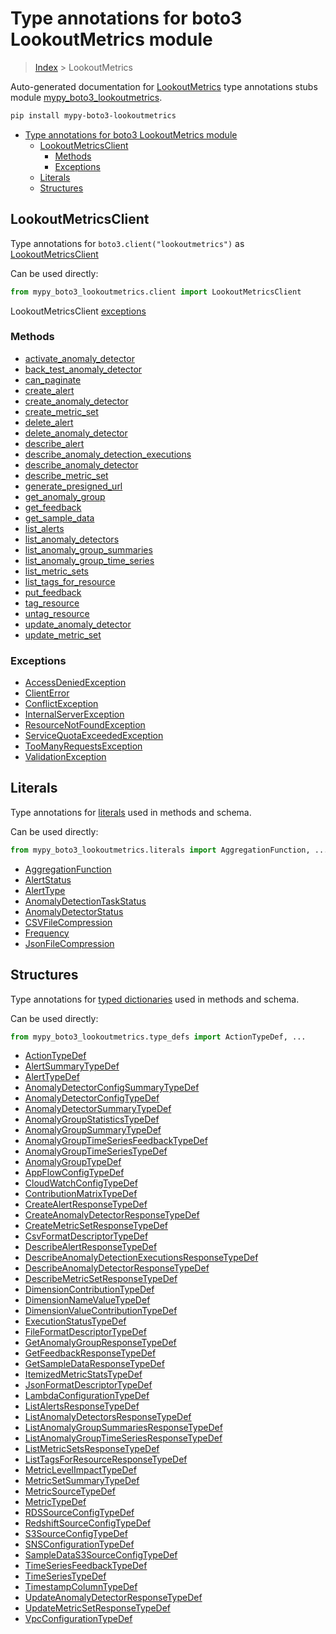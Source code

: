 # Type annotations for boto3 LookoutMetrics module

> [Index](../index.md) > LookoutMetrics

Auto-generated documentation for [LookoutMetrics](https://boto3.amazonaws.com/v1/documentation/api/latest/reference/services/lookoutmetrics.html#LookoutMetrics)
type annotations stubs module [mypy_boto3_lookoutmetrics](https://pypi.org/project/mypy-boto3-lookoutmetrics/).

```bash
pip install mypy-boto3-lookoutmetrics
```

- [Type annotations for boto3 LookoutMetrics module](#type-annotations-for-boto3-lookoutmetrics-module)
  - [LookoutMetricsClient](#lookoutmetricsclient)
    - [Methods](#methods)
    - [Exceptions](#exceptions)
  - [Literals](#literals)
  - [Structures](#structures)

## LookoutMetricsClient

Type annotations for  `boto3.client("lookoutmetrics")` as [LookoutMetricsClient](./client.md)

Can be used directly:

```python
from mypy_boto3_lookoutmetrics.client import LookoutMetricsClient
```


LookoutMetricsClient [exceptions](./client.md#exceptions)



### Methods
- [activate_anomaly_detector](./client.md#activate-anomaly-detector)
- [back_test_anomaly_detector](./client.md#back-test-anomaly-detector)
- [can_paginate](./client.md#can-paginate)
- [create_alert](./client.md#create-alert)
- [create_anomaly_detector](./client.md#create-anomaly-detector)
- [create_metric_set](./client.md#create-metric-set)
- [delete_alert](./client.md#delete-alert)
- [delete_anomaly_detector](./client.md#delete-anomaly-detector)
- [describe_alert](./client.md#describe-alert)
- [describe_anomaly_detection_executions](./client.md#describe-anomaly-detection-executions)
- [describe_anomaly_detector](./client.md#describe-anomaly-detector)
- [describe_metric_set](./client.md#describe-metric-set)
- [generate_presigned_url](./client.md#generate-presigned-url)
- [get_anomaly_group](./client.md#get-anomaly-group)
- [get_feedback](./client.md#get-feedback)
- [get_sample_data](./client.md#get-sample-data)
- [list_alerts](./client.md#list-alerts)
- [list_anomaly_detectors](./client.md#list-anomaly-detectors)
- [list_anomaly_group_summaries](./client.md#list-anomaly-group-summaries)
- [list_anomaly_group_time_series](./client.md#list-anomaly-group-time-series)
- [list_metric_sets](./client.md#list-metric-sets)
- [list_tags_for_resource](./client.md#list-tags-for-resource)
- [put_feedback](./client.md#put-feedback)
- [tag_resource](./client.md#tag-resource)
- [untag_resource](./client.md#untag-resource)
- [update_anomaly_detector](./client.md#update-anomaly-detector)
- [update_metric_set](./client.md#update-metric-set)




### Exceptions
- [AccessDeniedException](./client.md#accessdeniedexception)
- [ClientError](./client.md#clienterror)
- [ConflictException](./client.md#conflictexception)
- [InternalServerException](./client.md#internalserverexception)
- [ResourceNotFoundException](./client.md#resourcenotfoundexception)
- [ServiceQuotaExceededException](./client.md#servicequotaexceededexception)
- [TooManyRequestsException](./client.md#toomanyrequestsexception)
- [ValidationException](./client.md#validationexception)










## Literals

Type annotations for [literals](./literals.md) used in methods and schema.

Can be used directly:

```python
from mypy_boto3_lookoutmetrics.literals import AggregationFunction, ...
```

- [AggregationFunction](./literals.md#aggregationfunction)
- [AlertStatus](./literals.md#alertstatus)
- [AlertType](./literals.md#alerttype)
- [AnomalyDetectionTaskStatus](./literals.md#anomalydetectiontaskstatus)
- [AnomalyDetectorStatus](./literals.md#anomalydetectorstatus)
- [CSVFileCompression](./literals.md#csvfilecompression)
- [Frequency](./literals.md#frequency)
- [JsonFileCompression](./literals.md#jsonfilecompression)




## Structures


Type annotations for [typed dictionaries](./type_defs.md) used in methods and schema.

Can be used directly:

```python
from mypy_boto3_lookoutmetrics.type_defs import ActionTypeDef, ...
```

- [ActionTypeDef](./type_defs.md#actiontypedef)
- [AlertSummaryTypeDef](./type_defs.md#alertsummarytypedef)
- [AlertTypeDef](./type_defs.md#alerttypedef)
- [AnomalyDetectorConfigSummaryTypeDef](./type_defs.md#anomalydetectorconfigsummarytypedef)
- [AnomalyDetectorConfigTypeDef](./type_defs.md#anomalydetectorconfigtypedef)
- [AnomalyDetectorSummaryTypeDef](./type_defs.md#anomalydetectorsummarytypedef)
- [AnomalyGroupStatisticsTypeDef](./type_defs.md#anomalygroupstatisticstypedef)
- [AnomalyGroupSummaryTypeDef](./type_defs.md#anomalygroupsummarytypedef)
- [AnomalyGroupTimeSeriesFeedbackTypeDef](./type_defs.md#anomalygrouptimeseriesfeedbacktypedef)
- [AnomalyGroupTimeSeriesTypeDef](./type_defs.md#anomalygrouptimeseriestypedef)
- [AnomalyGroupTypeDef](./type_defs.md#anomalygrouptypedef)
- [AppFlowConfigTypeDef](./type_defs.md#appflowconfigtypedef)
- [CloudWatchConfigTypeDef](./type_defs.md#cloudwatchconfigtypedef)
- [ContributionMatrixTypeDef](./type_defs.md#contributionmatrixtypedef)
- [CreateAlertResponseTypeDef](./type_defs.md#createalertresponsetypedef)
- [CreateAnomalyDetectorResponseTypeDef](./type_defs.md#createanomalydetectorresponsetypedef)
- [CreateMetricSetResponseTypeDef](./type_defs.md#createmetricsetresponsetypedef)
- [CsvFormatDescriptorTypeDef](./type_defs.md#csvformatdescriptortypedef)
- [DescribeAlertResponseTypeDef](./type_defs.md#describealertresponsetypedef)
- [DescribeAnomalyDetectionExecutionsResponseTypeDef](./type_defs.md#describeanomalydetectionexecutionsresponsetypedef)
- [DescribeAnomalyDetectorResponseTypeDef](./type_defs.md#describeanomalydetectorresponsetypedef)
- [DescribeMetricSetResponseTypeDef](./type_defs.md#describemetricsetresponsetypedef)
- [DimensionContributionTypeDef](./type_defs.md#dimensioncontributiontypedef)
- [DimensionNameValueTypeDef](./type_defs.md#dimensionnamevaluetypedef)
- [DimensionValueContributionTypeDef](./type_defs.md#dimensionvaluecontributiontypedef)
- [ExecutionStatusTypeDef](./type_defs.md#executionstatustypedef)
- [FileFormatDescriptorTypeDef](./type_defs.md#fileformatdescriptortypedef)
- [GetAnomalyGroupResponseTypeDef](./type_defs.md#getanomalygroupresponsetypedef)
- [GetFeedbackResponseTypeDef](./type_defs.md#getfeedbackresponsetypedef)
- [GetSampleDataResponseTypeDef](./type_defs.md#getsampledataresponsetypedef)
- [ItemizedMetricStatsTypeDef](./type_defs.md#itemizedmetricstatstypedef)
- [JsonFormatDescriptorTypeDef](./type_defs.md#jsonformatdescriptortypedef)
- [LambdaConfigurationTypeDef](./type_defs.md#lambdaconfigurationtypedef)
- [ListAlertsResponseTypeDef](./type_defs.md#listalertsresponsetypedef)
- [ListAnomalyDetectorsResponseTypeDef](./type_defs.md#listanomalydetectorsresponsetypedef)
- [ListAnomalyGroupSummariesResponseTypeDef](./type_defs.md#listanomalygroupsummariesresponsetypedef)
- [ListAnomalyGroupTimeSeriesResponseTypeDef](./type_defs.md#listanomalygrouptimeseriesresponsetypedef)
- [ListMetricSetsResponseTypeDef](./type_defs.md#listmetricsetsresponsetypedef)
- [ListTagsForResourceResponseTypeDef](./type_defs.md#listtagsforresourceresponsetypedef)
- [MetricLevelImpactTypeDef](./type_defs.md#metriclevelimpacttypedef)
- [MetricSetSummaryTypeDef](./type_defs.md#metricsetsummarytypedef)
- [MetricSourceTypeDef](./type_defs.md#metricsourcetypedef)
- [MetricTypeDef](./type_defs.md#metrictypedef)
- [RDSSourceConfigTypeDef](./type_defs.md#rdssourceconfigtypedef)
- [RedshiftSourceConfigTypeDef](./type_defs.md#redshiftsourceconfigtypedef)
- [S3SourceConfigTypeDef](./type_defs.md#s3sourceconfigtypedef)
- [SNSConfigurationTypeDef](./type_defs.md#snsconfigurationtypedef)
- [SampleDataS3SourceConfigTypeDef](./type_defs.md#sampledatas3sourceconfigtypedef)
- [TimeSeriesFeedbackTypeDef](./type_defs.md#timeseriesfeedbacktypedef)
- [TimeSeriesTypeDef](./type_defs.md#timeseriestypedef)
- [TimestampColumnTypeDef](./type_defs.md#timestampcolumntypedef)
- [UpdateAnomalyDetectorResponseTypeDef](./type_defs.md#updateanomalydetectorresponsetypedef)
- [UpdateMetricSetResponseTypeDef](./type_defs.md#updatemetricsetresponsetypedef)
- [VpcConfigurationTypeDef](./type_defs.md#vpcconfigurationtypedef)
